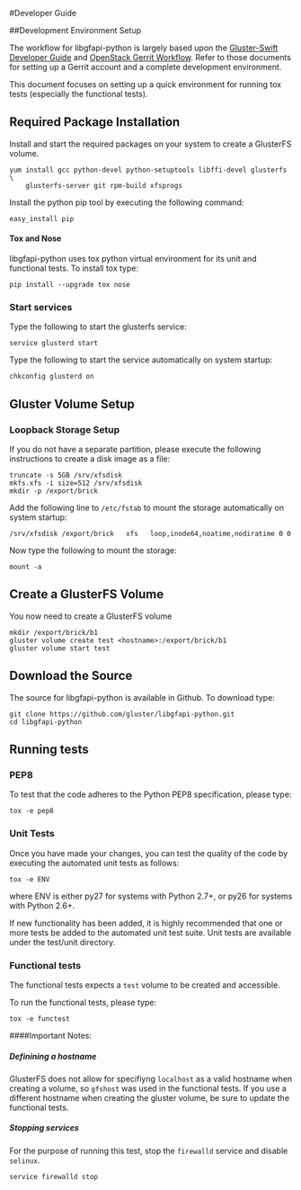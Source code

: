#Developer Guide

##Development Environment Setup

The workflow for libgfapi-python is largely based upon the [Gluster-Swift Developer Guide][]  and [OpenStack Gerrit Workflow][]. Refer to those documents for setting up a Gerrit account and a complete development environment.

This document focuses on setting up a quick environment for running tox tests (especially the functional tests).

## Required Package Installation
Install and start the required packages on your system to create a GlusterFS volume.
```
yum install gcc python-devel python-setuptools libffi-devel glusterfs \
    glusterfs-server git rpm-build xfsprogs
```

Install the python pip tool by executing the following command:

```
easy_install pip
```

#### Tox and Nose

libgfapi-python uses tox python virtual environment for its unit and functional tests. To install tox type:

```
pip install --upgrade tox nose
```

### Start services

Type the following to start the glusterfs service:

```
service glusterd start
```

Type the following to start the service automatically on system startup:

```
chkconfig glusterd on
```

## Gluster Volume Setup

### Loopback Storage Setup

If you do not have a separate partition, please execute the following instructions to create a disk image as a file:

```
truncate -s 5GB /srv/xfsdisk
mkfs.xfs -i size=512 /srv/xfsdisk
mkdir -p /export/brick
```

Add the following line to `/etc/fstab` to mount the storage automatically on system startup:

```
/srv/xfsdisk /export/brick   xfs   loop,inode64,noatime,nodiratime 0 0
```

Now type the following to mount the storage:

```
mount -a
```

## Create a GlusterFS Volume

You now need to create a GlusterFS volume

```
mkdir /export/brick/b1
gluster volume create test <hostname>:/export/brick/b1
gluster volume start test
```

## Download the Source

The source for libgfapi-python is available in Github. To download type:

```
git clone https://github.com/gluster/libgfapi-python.git
cd libgfapi-python
```

## Running tests

### PEP8

To test that the code adheres to the Python PEP8 specification, please type:

```
tox -e pep8
```

### Unit Tests

Once you have made your changes, you can test the quality of the code by executing the automated unit tests as follows:
```
tox -e ENV
```

where ENV is either py27 for systems with Python 2.7+, or py26 for systems with Python 2.6+.

If new functionality has been added, it is highly recommended that one or more tests be added to the automated unit test suite. Unit tests are available under the test/unit directory.

### Functional tests
The functional tests expects a `test` volume to be created and accessible.

To run the functional tests, please type:

```
tox -e functest
```
####Important Notes:
##### Definining a hostname
GlusterFS does not allow for specifiyng `localhost` as a valid hostname when creating a volume, so `gfshost` was used in the functional tests. If you use a different hostname when creating the gluster volume, be sure to update the functional tests.

##### Stopping services
For the purpose of running this test, stop the `firewalld` service and disable `selinux`.

```
service firewalld stop
```


[OpenStack Gerrit Workflow]: https://wiki.openstack.org/wiki/Gerrit_Workflow
[Gerrit]: https://code.google.com/p/gerrit/
[Gluster-Swift Developer Guide]: https://github.com/gluster/gluster-swift/blob/master/doc/markdown/dev_guide.md
